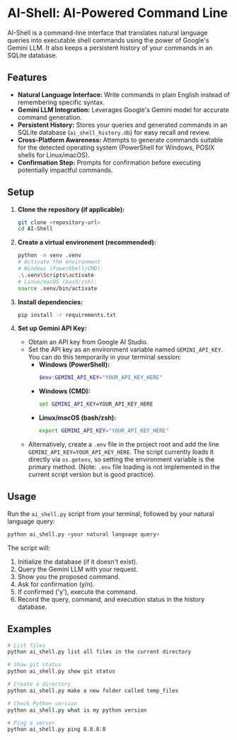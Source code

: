 # AI-Shell: AI-Powered Command Line

AI-Shell is a command-line interface that translates natural language queries into executable shell commands using the power of Google's Gemini LLM. It also keeps a persistent history of your commands in an SQLite database.

## Features

- **Natural Language Interface:** Write commands in plain English instead of remembering specific syntax.
- **Gemini LLM Integration:** Leverages Google's Gemini model for accurate command generation.
- **Persistent History:** Stores your queries and generated commands in an SQLite database (`ai_shell_history.db`) for easy recall and review.
- **Cross-Platform Awareness:** Attempts to generate commands suitable for the detected operating system (PowerShell for Windows, POSIX shells for Linux/macOS).
- **Confirmation Step:** Prompts for confirmation before executing potentially impactful commands.

## Setup

1.  **Clone the repository (if applicable):**

    ```bash
    git clone <repository-url>
    cd AI-Shell
    ```

2.  **Create a virtual environment (recommended):**

    ```bash
    python -m venv .venv
    # Activate the environment
    # Windows (PowerShell/CMD):
    .\.venv\Scripts\activate
    # Linux/macOS (bash/zsh):
    source .venv/bin/activate
    ```

3.  **Install dependencies:**

    ```bash
    pip install -r requirements.txt
    ```

4.  **Set up Gemini API Key:**
    - Obtain an API key from Google AI Studio.
    - Set the API key as an environment variable named `GEMINI_API_KEY`. You can do this temporarily in your terminal session:
      - **Windows (PowerShell):**
        ```powershell
        $env:GEMINI_API_KEY="YOUR_API_KEY_HERE"
        ```
      - **Windows (CMD):**
        ```cmd
        set GEMINI_API_KEY=YOUR_API_KEY_HERE
        ```
      - **Linux/macOS (bash/zsh):**
        ```bash
        export GEMINI_API_KEY="YOUR_API_KEY_HERE"
        ```
    - Alternatively, create a `.env` file in the project root and add the line `GEMINI_API_KEY=YOUR_API_KEY_HERE`. The script currently loads it directly via `os.getenv`, so setting the environment variable is the primary method. (Note: `.env` file loading is not implemented in the current script version but is good practice).

## Usage

Run the `ai_shell.py` script from your terminal, followed by your natural language query:

```bash
python ai_shell.py <your natural language query>
```

The script will:

1.  Initialize the database (if it doesn't exist).
2.  Query the Gemini LLM with your request.
3.  Show you the proposed command.
4.  Ask for confirmation (y/n).
5.  If confirmed ('y'), execute the command.
6.  Record the query, command, and execution status in the history database.

## Examples

```bash
# List files
python ai_shell.py list all files in the current directory

# Show git status
python ai_shell.py show git status

# Create a directory
python ai_shell.py make a new folder called temp_files

# Check Python version
python ai_shell.py what is my python version

# Ping a server
python ai_shell.py ping 8.8.8.8
```
